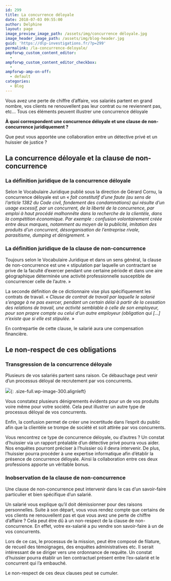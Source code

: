 ```yaml
---
id: 299
title: La concurrence déloyale
date: 2018-07-03 09:55:00
author: Delphine
layout: page
image_preview_image_path: /assets/img/concurrence déloyale.jpg
image_header_image_path: /assets/img/blog-header.jpg
guid: 'https://dlp-investigations.fr/?p=299'
permalink: /la-concurrence-deloyale/
ampforwp_custom_content_editor:
  -
ampforwp_custom_content_editor_checkbox:
  -
ampforwp-amp-on-off:
  - default
categories:
  - Blog
---
```


Vous avez une perte de chiffre d’affaire, vos salari&eacute;s partent en grand nombre, vos clients ne renouvellent pas leur contrat ou ne reviennent pas, etc… Tous ces &eacute;l&eacute;ments peuvent illustrer une concurrence d&eacute;loyale

**&Agrave; quoi correspondent une concurrence d&eacute;loyale et une clause de non-concurrence juridiquement ?**

Que peut vous apport&eacute;e une collaboration entre un d&eacute;tective priv&eacute; et un huissier de justice ?

## La concurrence d&eacute;loyale et la clause de non-concurrence

### La d&eacute;finition juridique de la concurrence d&eacute;loyale

Selon le Vocabulaire Juridique publi&eacute; sous la direction de G&eacute;rard Cornu, la concurrence d&eacute;loyale est un &laquo; *fait constitutif d’une faute (au sens de l’article 1382 du Code civil, fondement des condamnations) qui r&eacute;sulte d’un usage excessif, par un concurrent, de la libert&eacute; de la concurrence, par emploi &agrave; haut proc&eacute;d&eacute; malhonn&ecirc;te dans la recherche de la client&egrave;le, dans la comp&eacute;tition &eacute;conomique. Par exemple : confusion volontairement cr&eacute;&eacute;e entre deux marques, notamment au moyen de la publicit&eacute;, imitation des produits d’un concurrent, d&eacute;sorganisation de l’entreprise rivale, parasitisme, dumping et d&eacute;nigrement.* &raquo;

### La d&eacute;finition juridique de la clause de non-concurrence

Toujours selon le Vocabulaire Juridique et dans un sens g&eacute;n&eacute;ral, la clause de non-concurrence est une &laquo; stipulation par laquelle un contractant se prive de la facult&eacute; d’exercer pendant une certaine p&eacute;riode et dans une aire g&eacute;ographique d&eacute;termin&eacute;e une activit&eacute; professionnelle susceptible de concurrencer celle de l’autre. &raquo;

La seconde d&eacute;finition de ce dictionnaire vise plus sp&eacute;cifiquement les contrats de travail. &laquo; *Clause de contrat de travail par laquelle le salari&eacute; s’engage &agrave; ne pas exercer, pendant un certain d&eacute;lai &agrave; partir de la cessation des relations de travail, une activit&eacute; semblable &agrave; celle de son employeur, pour son propre compte ou celui d’un autre employeur (obligation qui […] n’existe que si elle est stipul&eacute;e.* &raquo;

En contrepartie de cette clause, le salari&eacute; aura une compensation financi&egrave;re.

## Le non-respect de ces obligations

### Transgression de la concurrence d&eacute;loyale

Plusieurs de vos salari&eacute;s partent sans raison. Ce d&eacute;bauchage peut venir d’un processus d&eacute;loyal de recrutement par vos concurrents.

![](https://i1.wp.com/dlp-investigations.fr/wp-content/uploads/2018/06/concurrence-déloyale.jpg?resize=176%2C162&amp;ssl=1){: .size-full.wp-image-300.alignleft}

Vous constatez plusieurs d&eacute;nigrements &eacute;vidents pour un de vos produits voire m&ecirc;me pour votre soci&eacute;t&eacute;. Cela peut illustrer un autre type de processus d&eacute;loyal de vos concurrents.

Enfin, la confusion permet de cr&eacute;er une incertitude dans l’esprit du public afin que la client&egrave;le se trompe de soci&eacute;t&eacute; et soit attir&eacute;e par vos concurrents.

Vous rencontrez ce type de concurrence d&eacute;loyale, ou d’autres ? Un constat d’huissier via un rapport pr&eacute;alable d’un d&eacute;tective priv&eacute; pourra vous aider. Nos enqu&ecirc;tes pourront pr&eacute;ciser &agrave; l’huissier o&ugrave; il devra intervenir. De plus, l’huissier pourra proc&eacute;der &agrave; une expertise informatique afin d’&eacute;tablir la pr&eacute;sence de concurrence d&eacute;loyale. Ainsi la collaboration entre ces deux professions apporte un v&eacute;ritable bonus.

### Inobservation de la clause de non-concurrence

Une clause de non-concurrence peut intervenir dans le cas d’un savoir-faire particulier et bien sp&eacute;cifique d’un salari&eacute;.

Un salari&eacute; vous explique qu’il doit d&eacute;missionner pour des raisons personnelles. Suite &agrave; son d&eacute;part, vous vous rendez compte que certains de vos clients ne renouvellent pas et que vous avez une perte de chiffre d’affaire ? Cela peut &ecirc;tre d&ucirc; &agrave; un non-respect de la clause de non-concurrence. En effet, votre ex-salari&eacute; a pu vendre son savoir-faire &agrave; un de vos concurrents.

Lors de ce cas, le processus de la mission, peut &ecirc;tre compos&eacute; de filature, de recueil des t&eacute;moignages, des enqu&ecirc;tes administratives etc. Il serait int&eacute;ressant de se diriger vers une ordonnance de requ&ecirc;te. Un constat d’huissier pourra &eacute;tablir un lien contractuel pr&eacute;sent entre l’ex-salari&eacute; et le concurrent qui l’a embauch&eacute;.

Le non-respect de ces deux clauses peut se cumuler.